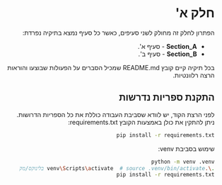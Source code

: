 <div dir="rtl">

# חלק א'

הפתרון לחלק זה מחולק לשני סעיפים, כאשר כל סעיף נמצא בתיקיה נפרדת:

- **Section_A** - סעיף א'.
- **Section_B** - סעיף ב'.

בכל תיקיה קיים קובץ README.md שמכיל הסברים על הפעולות שבוצעו והוראות הרצה רלוונטיות.


## התקנת ספריות נדרשות

לפני הרצת הקוד, יש לוודא שסביבת העבודה כוללת את כל הספריות הדרושות.  
ניתן להתקין את כולן באמצעות הקובץ requirements.txt:

```bash
pip install -r requirements.txt
```
שימוש בסביבת venv:
```bash
python -m venv .venv
.\.venv\Scripts\activate  # source .venv/bin/activate בלינוקס/מק
pip install -r requirements.txt
```
</div> 